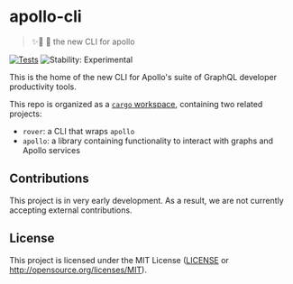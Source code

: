 # apollo-cli
> ✨🤖 🐶 the new CLI for apollo

[![Tests](https://github.com/apollographql/apollo-cli/workflows/Tests/badge.svg)](https://github.com/apollographql/apollo-cli/actions?query=workflow%3ATests)
![Stability: Experimental](https://img.shields.io/badge/stability-experimental-red)

This is the home of the new CLI for Apollo's suite of GraphQL developer productivity tools.

This repo is organized as a [`cargo` workspace], containing two related projects:

- `rover`: a CLI that wraps `apollo` 
- `apollo`: a library containing functionality to interact with graphs and Apollo services

[`cargo` workspace]: https://doc.rust-lang.org/book/ch14-03-cargo-workspaces.html

## Contributions

This project is in very early development. As a result, we are not currently accepting external contributions.

## License

This project is licensed under the MIT License ([LICENSE] or  http://opensource.org/licenses/MIT).

[LICENSE]: https://github.com/apollographql/apollo-cli/blob/main/LICENSE
